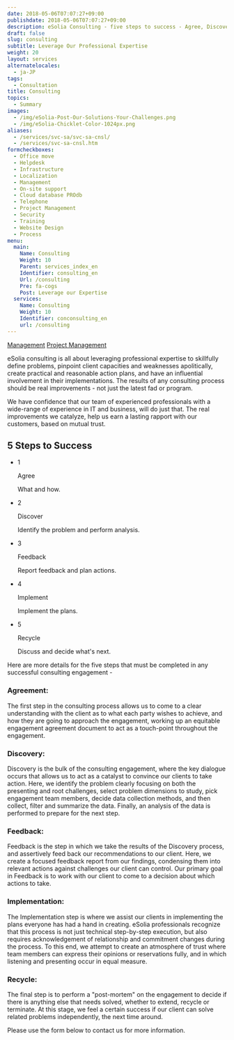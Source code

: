 ```yaml
---
date: 2018-05-06T07:07:27+09:00
publishdate: 2018-05-06T07:07:27+09:00
description: eSolia Consulting - five steps to success - Agree, Discover, Feedback, Implement, Recycle - to be completed for a successful engagement.
draft: false
slug: consulting
subtitle: Leverage Our Professional Expertise
weight: 20
layout: services
alternatelocales:
  - ja-JP
tags:
  - Consultation
title: Consulting
topics:
  - Summary
images:
  - /img/eSolia-Post-Our-Solutions-Your-Challenges.png
  - /img/eSolia-Chicklet-Color-1024px.png
aliases:
  - /services/svc-sa/svc-sa-cnsl/
  - /services/svc-sa-cnsl.htm
formcheckboxes:
  - Office move
  - Helpdesk
  - Infrastructure
  - Localization
  - Management
  - On-site support
  - Cloud database PROdb
  - Telephone
  - Project Management
  - Security
  - Training
  - Website Design
  - Process
menu:
  main:
    Name: Consulting
    Weight: 10
    Parent: services_index_en
    Identifier: consulting_en
    Url: /consulting
    Pre: fa-cogs
    Post: Leverage our Expertise
  services:
    Name: Consulting
    Weight: 10
    Identifier: conconsulting_en
    url: /consulting
---
```


<div class="buttons has-addons is-hidden-tablet">
  <a class="button is-active" href="/consulting"><span class="icon"><i class="fas fa-anchor"></i></span></a>
  <a class="button" href="/management">Management</a>
  <a class="button" href="/project-management">Project Management</a>
</div>

eSolia consulting is all about leveraging professional expertise to skillfully define problems, pinpoint client capacities and weaknesses apolitically, create practical and reasonable action plans, and have an influential involvement in their implementations. The results of any consulting process should be real improvements - not just the latest fad or program.

We have confidence that our team of experienced professionals with a wide-range of experience in IT and business, will do just that. The real improvements we catalyze, help us earn a lasting rapport with our customers, based on mutual trust.

## 5 Steps to Success

<ul class="steps">
  <li class="step-item is-completed is-primary list-has-no-style">
    <div class="step-marker">1</div>
    <div class="step-details is-primary is-completed">
      <p class="step-title is-size-6">Agree</p>
      <p class="is-italic has-text-weight-light is-size-7">What and how.</p>
    </div>
  </li>
  <li class="step-item is-completed is-info list-has-no-style">
    <div class="step-marker">2</div>
    <div class="step-details">
      <p class="step-title is-size-6">Discover</p>
      <p class="is-italic has-text-weight-light is-size-7">Identify the problem and perform analysis.</p>
    </div>
  </li>
  <li class="step-item is-completed is-warning list-has-no-style">
    <div class="step-marker">3</div>
    <div class="step-details">
      <p class="step-title is-size-6">Feedback</p>
      <p class="is-italic has-text-weight-light is-size-7">Report feedback and plan actions.</p>
    </div>
  </li>
  <li class="step-item is-completed is-danger list-has-no-style">
    <div class="step-marker">
      <span class="icon">4</span>
    </div>
    <div class="step-details">
      <p class="step-title is-size-6">Implement</p>
      <p class="is-italic has-text-weight-light is-size-7">Implement the plans.</p>
    </div>
  </li>
    <li class="step-item is-completed is-success list-has-no-style">
    <div class="step-marker">
      <span class="icon">5</span>
    </div>
    <div class="step-details">
      <p class="step-title is-size-6">Recycle</p>
      <p class="is-italic has-text-weight-light is-size-7">Discuss and decide what's next.</p>
    </div>
  </li>
</ul>

Here are more details for the five steps that must be completed in any successful consulting engagement -

### Agreement:

The first step in the consulting process allows us to come to a clear understanding with the client as to what each party wishes to achieve, and how they are going to approach the engagement, working up an equitable engagement agreement document to act as a touch-point throughout the engagement.

### Discovery:

Discovery is the bulk of the consulting engagement, where the key dialogue occurs that allows us to act as a catalyst to convince our clients to take action. Here, we identify the problem clearly focusing on both the presenting and root challenges, select problem dimensions to study, pick engagement team members, decide data collection methods, and then collect, filter and summarize the data. Finally, an analysis of the data is performed to prepare for the next step.

### Feedback:

Feedback is the step in which we take the results of the Discovery process, and assertively feed back our recommendations to our client. Here, we create a focused feedback report from our findings, condensing them into relevant actions against challenges our client can control. Our primary goal in Feedback is to work with our client to come to a decision about which actions to take.

### Implementation:

The Implementation step is where we assist our clients in implementing the plans everyone has had a hand in creating. eSolia professionals recognize that this process is not just technical step-by-step execution, but also requires acknowledgement of relationship and commitment changes during the process. To this end, we attempt to create an atmosphere of trust where team members can express their opinions or reservations fully, and in which listening and presenting occur in equal measure.

### Recycle:

The final step is to perform a "post-mortem" on the engagement to decide if there is anything else that needs solved, whether to extend, recycle or terminate. At this stage, we feel a certain success if our client can solve related problems independently, the next time around.

Please use the form below to contact us for more information.

